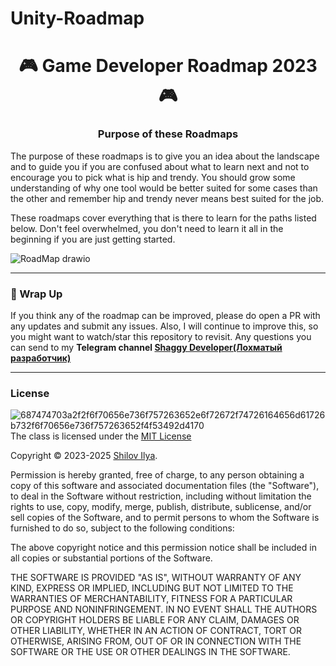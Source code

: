 # Unity-Roadmap

<div id="header" align="center">
	<h1>🎮 Game Developer Roadmap 2023🎮</h1>
</div
	
--- 
	
</div>
	<div>
	<h3 align="center">Purpose of these Roadmaps</h3>

The purpose of these roadmaps is to give you an idea about the landscape and to guide you if you are confused about what to learn next and not to encourage you to pick what is hip and trendy. You should grow some understanding of why one tool would be better suited for some cases than the other and remember hip and trendy never means best suited for the job.

These roadmaps cover everything that is there to learn for the paths listed below. Don't feel overwhelmed, you don't need to learn it all in the beginning if you are just getting started.
</div> 
  
![RoadMap drawio](https://github.com/Kelkhaun/Unity-Roadmap/assets/80789057/7aeb1ee3-1f53-4619-88a7-83cdd12919cd)


</div>

---

### 🚦 Wrap Up
</div>
If you think any of the roadmap can be improved, please do open a PR with any updates and submit any issues. Also, I will continue to improve this, so you might want to watch/star this repository to revisit.
Any questions you can send to my <b>Telegram channel <a href="https://t.me/+GRwMQo4dWPdmOTMy"> Shaggy Developer(Лохматый разработчик)</a></b>
</div> 



---

### License
</div>
<a href='https://postimages.org/' target='_blank'><img src='https://i.postimg.cc/87P1k198/687474703a2f2f6f70656e736f757263652e6f72672f74726164656d61726b732f6f70656e736f757263652f4f53492d4170.png' align="right" border='0' alt='687474703a2f2f6f70656e736f757263652e6f72672f74726164656d61726b732f6f70656e736f757263652f4f53492d4170'/></a>

The class is licensed under the <a href="https://opensource.org/license/mit/">MIT License</a>

Copyright © 2023-2025 <a href="https://github.com/Kelkhaun">Shilov Ilya</a>.

Permission is hereby granted, free of charge, to any person obtaining a copy of this software and associated documentation files (the "Software"), to deal in the Software without restriction, including without limitation the rights to use, copy, modify, merge, publish, distribute, sublicense, and/or sell copies of the Software, and to permit persons to whom the Software is furnished to do so, subject to the following conditions:

The above copyright notice and this permission notice shall be included in all copies or substantial portions of the Software.

THE SOFTWARE IS PROVIDED "AS IS", WITHOUT WARRANTY OF ANY KIND, EXPRESS OR IMPLIED, INCLUDING BUT NOT LIMITED TO THE WARRANTIES OF MERCHANTABILITY, FITNESS FOR A PARTICULAR PURPOSE AND NONINFRINGEMENT. IN NO EVENT SHALL THE AUTHORS OR COPYRIGHT HOLDERS BE LIABLE FOR ANY CLAIM, DAMAGES OR OTHER LIABILITY, WHETHER IN AN ACTION OF CONTRACT, TORT OR OTHERWISE, ARISING FROM, OUT OF OR IN CONNECTION WITH THE SOFTWARE OR THE USE OR OTHER DEALINGS IN THE SOFTWARE.
</div>
